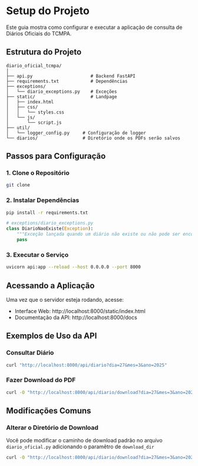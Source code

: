 # Setup do Projeto 

Este guia mostra como configurar e executar a aplicação de consulta de Diários Oficiais do TCMPA.

## Estrutura do Projeto

```
diario_oficial_tcmpa/
│
├── api.py                      # Backend FastAPI 
├── requirements.txt            # Dependências
├── exceptions/
│   └── diario_exceptions.py    # Exceções
├── static/                     # Landpage
│   ├── index.html           
│   ├── css/
│   │   └── styles.css       
│   └── js/
│       └── script.js        
├── util/
│   └── logger_config.py     # Configuração de logger
└── diarios/                 # Diretório onde os PDFs serão salvos
```

## Passos para Configuração

### 1. Clone o Repositório
```bash
git clone 
```

### 2. Instalar Dependências

```bash
pip install -r requirements.txt
```

```python
# exceptions/diario_exceptions.py
class DiarioNaoExiste(Exception):
    """Exceção lançada quando um diário não existe ou não pode ser encontrado."""
    pass
```


### 3. Executar o Serviço


```bash
uvicorn api:app --reload --host 0.0.0.0 --port 8000
```

## Acessando a Aplicação

Uma vez que o servidor esteja rodando, acesse:

- Interface Web: http://localhost:8000/static/index.html
- Documentação da API: http://localhost:8000/docs

## Exemplos de Uso da API

### Consultar Diário

```bash
curl "http://localhost:8000/api/diario?dia=27&mes=3&ano=2025"
```

### Fazer Download do PDF

```bash
curl -O "http://localhost:8000/api/diario/download?dia=27&mes=3&ano=2025"
```

## Modificações Comuns

### Alterar o Diretório de Download

Você pode modificar o caminho de download padrão no arquivo `diario_oficial.py` adicionando o paramêtro de `download_dir`

```bash
curl -O "http://localhost:8000/api/diario/download?dia=27&mes=3&ano=2025&download_dir=/novo_diretorio"
```

